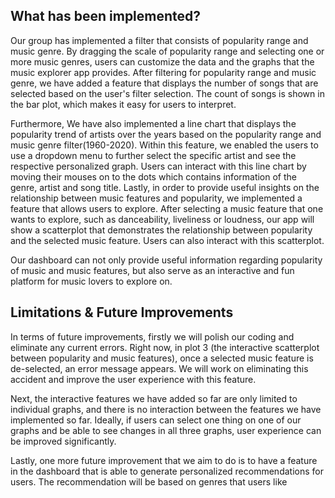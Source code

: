## What has been implemented?
Our group has implemented a filter that consists of popularity range and music genre. By dragging the scale of popularity range and selecting one or more music genres, users can customize the data and the graphs that the music explorer app provides. After filtering for popularity range and music genre, we have added a feature that displays the number of songs that are selected based on the user's filter selection. The count of songs is shown in the bar plot, which makes it easy for users to interpret.

Furthermore, We have also implemented a line chart that displays the popularity trend of artists over the years based on the popularity range and music genre filter(1960-2020). Within this feature, we enabled the users to use a dropdown menu to further select the specific artist and see the respective personalized graph. Users can interact with this line chart by moving their mouses on to the dots which contains information of the genre, artist and song title. Lastly, in order to provide useful insights on the relationship between music features and popularity, we implemented a feature that allows users to explore. After selecting a music feature that one wants to explore, such as danceability, liveliness or loudness, our app will show a scatterplot that demonstrates the relationship between popularity and the selected music feature. Users can also interact with this scatterplot.

Our dashboard can not only provide useful information regarding popularity of music and music features, but also serve as an interactive and fun platform for music lovers to explore on.

## Limitations & Future Improvements
In terms of future improvements, firstly we will polish our coding and eliminate any current errors. Right now, in plot 3 (the interactive scatterplot between popularity and music features), once a selected music feature is de-selected, an error message appears. We will work on eliminating this accident and improve the user experience with this feature.

Next, the interactive features we have added so far are only limited to individual graphs, and there is no interaction between the features we have implemented so far. Ideally, if users can select one thing on one of our graphs and be able to see changes in all three graphs, user experience can be improved significantly.

Lastly, one more future improvement that we aim to do is to have a feature in the dashboard that is able to generate personalized recommendations for users. The recommendation will be based on genres that users like 
